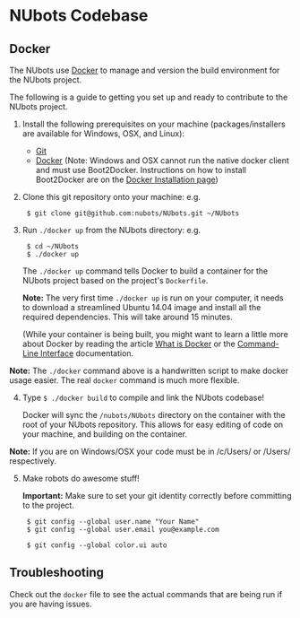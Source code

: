 NUbots Codebase
==========================

Docker
--------

The NUbots use [Docker][] to manage and version the build environment for the NUbots project.

The following is a guide to getting you set up and ready to contribute to the NUbots project.

1. Install the following prerequisites on your machine (packages/installers are available for Windows, OSX, and Linux):
	* [Git][]
	* [Docker][docker_download] (Note: Windows and OSX cannot run the native docker client and must use Boot2Docker. Instructions on how to install Boot2Docker are on the [Docker Installation page][docker_download])

2. Clone this git repository onto your machine:
	e.g.

		$ git clone git@github.com:nubots/NUbots.git ~/NUbots

3. Run `./docker up` from the NUbots directory:
	e.g.

		$ cd ~/NUbots
		$ ./docker up

	The `./docker up` command tells Docker to build a container for the NUbots project 
	based on the project's `Dockerfile`.

	**Note:** The very first time `./docker up` is run on your computer, it needs to download a streamlined Ubuntu 14.04 image and install all the required dependencies. This will take around 15 minutes.

	(While your container is being built, you might want to learn a little more about Docker by 
	reading the article [What is Docker][] or the [Command-Line Interface][] documentation.

  **Note:** The `./docker` command above is a handwritten script to make docker
  usage easier. The real `docker` command is much more flexible.

4.  Type `$ ./docker build` to compile and link the NUbots codebase!

	Docker will sync the `/nubots/NUbots` directory on the container with the root of your NUbots repository.
	This allows for easy editing of code on your machine, and building on the container.

  **Note:** If you are on Windows/OSX your code must be in /c/Users/ or /Users/
  respectively.

5. Make robots do awesome stuff!

	**Important:** Make sure to set your git identity correctly before committing to the project.
	
		$ git config --global user.name "Your Name"
		$ git config --global user.email you@example.com

		$ git config --global color.ui auto

Troubleshooting
--------

Check out the `docker` file to see the actual commands that are being run if you
are having issues. 

[nuclearport-travis]:     https://travis-ci.org/nubots/NUClearPort                "NUClearPort's Travis Page"
[travis-develop-image]:   https://travis-ci.org/nubots/NUClearPort.png?branch=develop "Travis-CI build status for the develop branch"
[git]:                    http://git-scm.com/                                     "Git"
[NUClearPort]:            https://github.com/nubots/NUClearPort                   "NUClearPort Repository"
<!-- [nuclearport-startup-guide]: http://confluence.nubots.net/display/NUB/NUClearPort+Startup+Guide -->
[NUbots]:                 http://nubots.net/                                      "NUbots"
[robocup]:                https://github.com/nubots/robocup                       "Robocup"
[NUClear]:                https://github.com/Fastcode/NUClear                     "NUClear"
[Docker]:                 https://www.docker.com/                                 "Docker"
[docker_download]:	  https://docs.docker.com/installation/                   "Docker Installation Page"
[What is Docker]:  	  https://www.docker.com/whatisdocker/ 			  "Docker's Getting Started Guide"
[Command-Line Interface]: https://docs.docker.com/reference/commandline/cli/	  "Docker Command-Line Interface Documentation"
